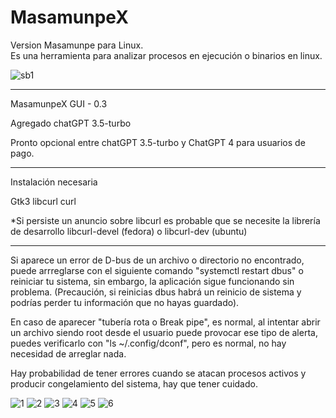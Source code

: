 # MasamunpeX
Version Masamunpe para Linux.<br>
Es una herramienta para analizar procesos en ejecución o binarios en linux.

![sb1](https://user-images.githubusercontent.com/50802374/161444288-f9e518e9-e16e-42f3-858a-6adb0e8ff4d3.png)

----------------------------------------------------------------------------------------------------------------------

MasamunpeX GUI - 0.3

Agregado chatGPT 3.5-turbo

Pronto opcional entre chatGPT 3.5-turbo y ChatGPT 4 para usuarios de pago.

---------------------

Instalación necesaria

Gtk3
libcurl
curl

*Si persiste un anuncio sobre libcurl es probable que se necesite la librería de desarrollo
libcurl-devel (fedora) o libcurl-dev (ubuntu)

---------------------

Si aparece un error de D-bus de un archivo o directorio no encontrado, puede arrreglarse con el siguiente comando "systemctl restart dbus" o reiniciar tu sistema, sin embargo, la aplicación sigue funcionando sin problema.
(Precaución, si reinicias dbus habrá un reinicio de sistema y podrías perder tu información que no hayas guardado).

En caso de aparecer "tubería rota o Break pipe", es normal, al intentar abrir un archivo siendo root desde el usuario puede provocar ese tipo de alerta, puedes verificarlo con "ls ~/.config/dconf", pero es normal, no hay necesidad de arreglar nada.

Hay probabilidad de tener errores cuando se atacan procesos activos y producir congelamiento del sistema, hay que tener cuidado.

![1](https://github.com/BGPavelAng/MasamunpeX/assets/50802374/82f9870b-2ad7-4297-aa16-d757ca54ece9)
![2](https://github.com/BGPavelAng/MasamunpeX/assets/50802374/d8e27ace-2111-46d2-ab83-b43d12cf0576)
![3](https://github.com/BGPavelAng/MasamunpeX/assets/50802374/1d8ab7e2-205f-4d67-b443-188393c9c468)
![4](https://github.com/BGPavelAng/MasamunpeX/assets/50802374/c80fa86e-8c72-480a-a7ab-4b4f86733a43)
![5](https://github.com/BGPavelAng/MasamunpeX/assets/50802374/b8c0f67a-dcda-4dfa-a62c-ce51cf0c4b56)
![6](https://github.com/BGPavelAng/MasamunpeX/assets/50802374/1e9076cc-310b-40f6-b596-2ed2bbdcada9)



